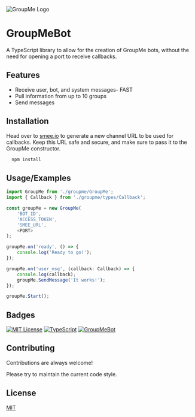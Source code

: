 ![GroupMe Logo](https://149354979.v2.pressablecdn.com/wp-content/uploads/2013/08/groupme_logo_lockup_horizontal.jpg)

# GroupMeBot

A TypeScript library to allow for the creation of GroupMe bots, without the need for opening a port to receive callbacks.

## Features

-   Receive user, bot, and system messages- FAST
-   Pull information from up to 10 groups
-   Send messages

## Installation

Head over to [smee.io](https://smee.io/new) to generate a new channel URL to be used for callbacks. Keep this URL safe and secure, and make sure to pass it to the GroupMe constructor.

```bash
  npm install
```

## Usage/Examples

```typescript
import GroupMe from './groupme/GroupMe';
import { Callback } from './groupme/types/Callback';

const groupMe = new GroupMe(
    'BOT_ID',
    'ACCESS_TOKEN',
    'SMEE_URL',
    <PORT>
);

groupMe.on('ready', () => {
    console.log('Ready to go!');
});

groupMe.on('user_msg', (callback: Callback) => {
    console.log(callback);
    groupMe.SendMessage('It works!');
});

groupMe.Start();
```

## Badges

[![MIT License](https://img.shields.io/badge/License-MIT-green.svg)](https://github.com/StephenSulimani/GroupMeBot/LICENSE)
[![TypeScript](https://img.shields.io/badge/TypeScript-3178C6?logo=typescript&logoColor=fff)](#)
[![GroupMeBot](https://img.shields.io/github/stars/StephenSulimani/GroupMeBot)](https://github.com/StephenSulimani/GroupMeBot)

## Contributing

Contributions are always welcome!

Please try to maintain the current code style.

## License

[MIT](https://github.com/StephenSulimani/GroupMeBot/LICENSE)
